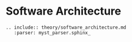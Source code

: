# Software Architecture

```{eval-rst}
.. include:: theory/software_architecture.md
   :parser: myst_parser.sphinx_
```
